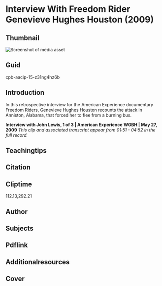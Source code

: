 # Interview With Freedom Rider Genevieve Hughes Houston (2009)


## Thumbnail

![Screenshot of media asset](https://s3.amazonaws.com/americanarchive.org/primary_source_sets/06-15-z31ng4hz6b.jpg "Screenshot media asset")


## Guid
cpb-aacip-15-z31ng4hz6b

## Introduction

In this retrospective interview for the American Experience documentary Freedom Riders, Genevieve Hughes Houston recounts the attack in Anniston, Alabama, that forced her to flee from a burning bus.  

<b>Interview with John Lewis, 1 of 3 | American Experience</b>
<b>WGBH | May 27, 2009</b>
<i>This clip and associated transcript appear from 01:51 - 04:52 in the full record.</i>

## Teachingtips

## Citation

## Cliptime

112.13,292.21

## Author
## Subjects
## Pdflink
## Additionalresources
## Cover